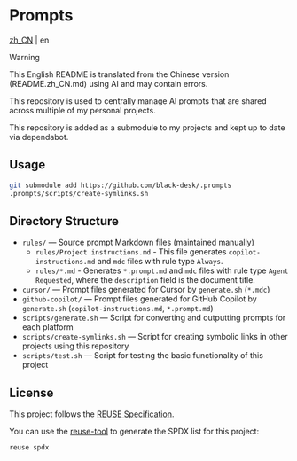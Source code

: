 <!--
SPDX-FileCopyrightText: 2025 Chen Linxuan <me@black-desk.cn>

SPDX-License-Identifier: MIT
-->

# Prompts

[zh_CN](./README.zh_CN.md) | en

> [!WARNING]
> This English README is translated from the Chinese version (README.zh_CN.md)
> using AI and may contain errors.

This repository is used to centrally manage AI prompts that are shared across multiple of my personal projects.

This repository is added as a submodule to my projects and kept up to date via dependabot.

## Usage

```bash
git submodule add https://github.com/black-desk/.prompts
.prompts/scripts/create-symlinks.sh
```

## Directory Structure

- `rules/` —
  Source prompt Markdown files (maintained manually)
  - `rules/Project instructions.md` -
    This file generates `copilot-instructions.md` and `mdc` files with rule type `Always`.
  - `rules/*.md` -
    Generates `*.prompt.md` and `mdc` files with rule type `Agent Requested`, where the `description` field is the document title.
- `cursor/` —
  Prompt files generated for Cursor by `generate.sh` (`*.mdc`)
- `github-copilot/` —
  Prompt files generated for GitHub Copilot by `generate.sh` (`copilot-instructions.md`, `*.prompt.md`)
- `scripts/generate.sh` — Script for converting and outputting prompts for each platform
- `scripts/create-symlinks.sh` — Script for creating symbolic links in other projects using this repository
- `scripts/test.sh` — Script for testing the basic functionality of this project

## License

This project follows the [REUSE Specification](https://reuse.software/spec-3.3/).

You can use the [reuse-tool](https://github.com/fsfe/reuse-tool) to generate the SPDX list for this project:

```bash
reuse spdx
```
